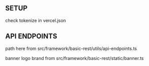 ## SETUP
check tokenize in vercel.json

## API ENDPOINTS
path here from src/framework/basic-rest/utils/api-endpoints.ts

banner logo brand from src/framework/basic-rest/static/banner.ts
